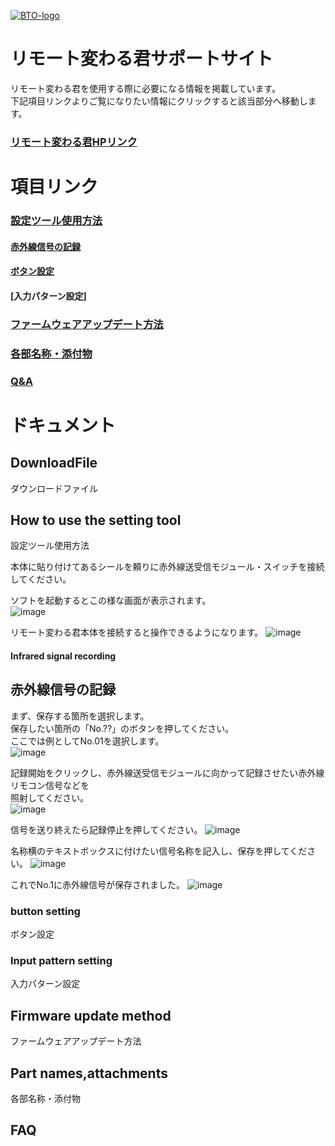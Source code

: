 [![BTO-logo](https://bit-trade-one.co.jp/wp/wp-content/uploads/2022/05/logo.png)](https://bit-trade-one.co.jp/)
# リモート変わる君サポートサイト
リモート変わる君を使用する際に必要になる情報を掲載しています。  
下記項目リンクよりご覧になりたい情報にクリックすると該当部分へ移動します。  

### [リモート変わる君HPリンク](http://bit-trade-one.co.jp/btirsw)

# 項目リンク


### [設定ツール使用方法](#how-to-use-the-setting-tool)
#### [赤外線信号の記録](#infrared-signal-recording)
#### [ボタン設定]()
#### [入力パターン設定]
### [ファームウェアアップデート方法](#firmware-update-method)
### [各部名称・添付物](#part-namesattachments)
### [Q&A](#faq)

# ドキュメント
## DownloadFile 
ダウンロードファイル

## How to use the setting tool
設定ツール使用方法  

本体に貼り付けてあるシールを頼りに赤外線送受信モジュール・スイッチを接続してください。

ソフトを起動するとこの様な画面が表示されます。  
![image](https://user-images.githubusercontent.com/85532743/187110138-1d444b2b-8fd2-44cc-a9ff-278468a351cc.png)

リモート変わる君本体を接続すると操作できるようになります。
![image](https://user-images.githubusercontent.com/85532743/187110314-431bd602-04dc-4e8e-96d4-8b42cb8942ef.png)



#### Infrared signal recording
## 赤外線信号の記録  

まず、保存する箇所を選択します。  
保存したい箇所の「No.??」のボタンを押してください。   
ここでは例としてNo.01を選択します。  
![image](https://user-images.githubusercontent.com/85532743/187111258-c002351b-1b92-4853-9db8-3831d4b6a08e.png)

記録開始をクリックし、赤外線送受信モジュールに向かって記録させたい赤外線リモコン信号などを  
照射してください。  
![image](https://user-images.githubusercontent.com/85532743/187110543-50f104f5-7c60-4889-b0ea-3ebc61f76657.png)

信号を送り終えたら記録停止を押してください。
![image](https://user-images.githubusercontent.com/85532743/187110746-b53b850d-15e3-420f-83aa-0100c79dfa6c.png)

名称横のテキストボックスに付けたい信号名称を記入し、保存を押してください。
![image](https://user-images.githubusercontent.com/85532743/187110940-f1be70ec-81ab-471b-8480-919527a7f9b8.png)

これでNo.1に赤外線信号が保存されました。
![image](https://user-images.githubusercontent.com/85532743/187111338-308121b8-c327-4241-87cd-a8a7238f21e4.png)



### button setting
ボタン設定  

### Input pattern setting
入力パターン設定  

## Firmware update method
ファームウェアアップデート方法  

## Part names,attachments
各部名称・添付物  

## FAQ
